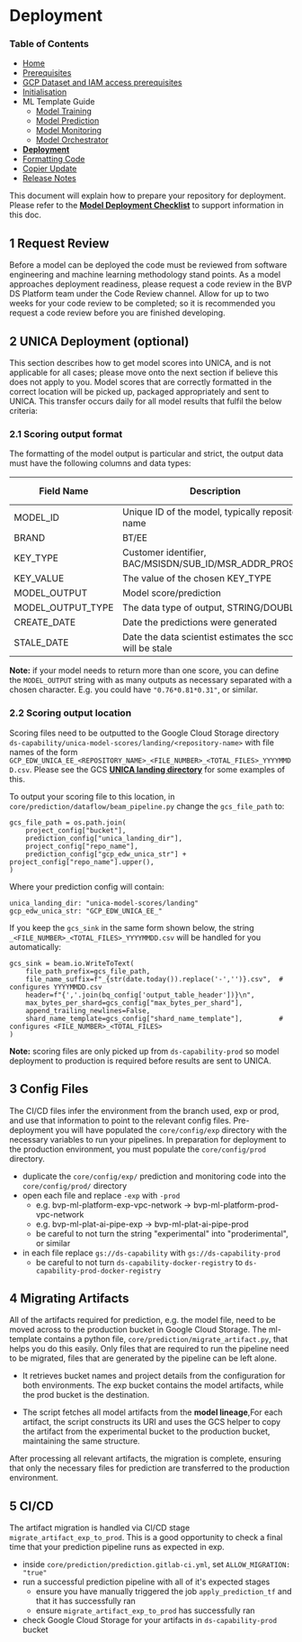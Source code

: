# Deployment

### Table of Contents
- [Home](https://gitlab.agile.nat.bt.com/CDATASCI/gcp/templates/ml-template/-/blob/main/README.md)
- [Prerequisites](https://gitlab.agile.nat.bt.com/CDATASCI/gcp/templates/ml-template/-/blob/main/docs/prerequisites.md)
- [GCP Dataset and IAM access prerequisites](https://gitlab.agile.nat.bt.com/CDATASCI/gcp/templates/ml-template/-/blob/main/docs/dataset-access.md)
- [Initialisation](https://gitlab.agile.nat.bt.com/CDATASCI/gcp/templates/ml-template/-/blob/main/docs/initialisation.md)
- ML Template Guide
    - [Model Training](https://gitlab.agile.nat.bt.com/CDATASCI/gcp/templates/ml-template/-/blob/main/docs/model-training.md)
    - [Model Prediction](https://gitlab.agile.nat.bt.com/CDATASCI/gcp/templates/ml-template/-/blob/main/docs/model-prediction.md)
    - [Model Monitoring](https://gitlab.agile.nat.bt.com/CDATASCI/gcp/templates/ml-template/-/blob/main/docs/model-monitoring.md)
    - [Model Orchestrator](https://gitlab.agile.nat.bt.com/CDATASCI/gcp/templates/ml-template/-/blob/main/docs/model-orchestrator.md)
- **[Deployment](https://gitlab.agile.nat.bt.com/CDATASCI/gcp/templates/ml-template/-/blob/main/docs/deployment.md)**
- [Formatting Code](https://gitlab.agile.nat.bt.com/CDATASCI/gcp/templates/ml-template/-/blob/main/docs/formatting-code.md)
- [Copier Update](https://gitlab.agile.nat.bt.com/CDATASCI/gcp/templates/ml-template/-/blob/main/docs/copier-update.md)
- [Release Notes](https://gitlab.agile.nat.bt.com/CDATASCI/gcp/templates/ml-template/-/blob/main/docs/CHANGELOG.md)

This document will explain how to prepare your repository for deployment. Please refer to the **[Model Deployment Checklist](https://www.collab.bt.com/confluence/display/DI/Model+Deployment+Checklist)** to support information in this doc.

## 1 Request Review

Before a model can be deployed the code must be reviewed from software engineering and machine learning methodology stand points. As a model approaches deployment readiness, please request a code review in the BVP DS Platform team under the Code Review channel. Allow for up to two weeks for your code review to be completed; so it is recommended you request a code review before you are finished developing. 

## 2 UNICA Deployment (optional)

This section describes how to get model scores into UNICA, and is not applicable for all cases; please move onto the next section if believe this does not apply to you. Model scores that are correctly formatted in the correct location will be picked up, packaged appropriately and sent to UNICA. This transfer occurs daily for all model results that fulfil the below criteria: 

### 2.1 Scoring output format

The formatting of the model output is particular and strict, the output data must have the following columns and data types:

| Field Name   | Description   | Data Type | Example |
|--------------|---------------|---------|---------|
| MODEL_ID | Unique ID of the model, typically repository name | STRING | bt-bb-dynamic-pricing |
| BRAND | BT/EE | STRING | BT |
| KEY_TYPE | Customer identifier, BAC/MSISDN/SUB_ID/MSR_ADDR_PROS_ID | STRING | BAC |
| KEY_VALUE | The value of the chosen KEY_TYPE | STRING | GenevaGB1111111 |
| MODEL_OUTPUT | Model score/prediction | STRING | 0.76 |
| MODEL_OUTPUT_TYPE | The data type of output, STRING/DOUBLE | STRING | DOUBLE |
| CREATE_DATE | Date the predictions were generated | DATE | 2023-01-20 |
| STALE_DATE | Date the data scientist estimates the scores will be stale | DATE | 2023-07-20 |

**Note:** if your model needs to return more than one score, you can define the `MODEL_OUTPUT` string with as many outputs as necessary separated with a chosen character. E.g. you could have `"0.76*0.81*0.31"`, or similar.

### 2.2 Scoring output location

Scoring files need to be outputted to the Google Cloud Storage directory `ds-capability/unica-model-scores/landing/<repository-name>` with file names of the form `GCP_EDW_UNICA_EE_<REPOSITORY_NAME>_<FILE_NUMBER>_<TOTAL_FILES>_YYYYMMDD.csv`. Please see the GCS **[UNICA landing directory](https://console.cloud.google.com/storage/browser/ds-capability/unica-model-scores/landing?pageState=(%22StorageObjectListTable%22:(%22f%22:%22%255B%255D%22))&project=bt-bvp-ml-plat-ai-pipe-exp&prefix=&forceOnObjectsSortingFiltering=false)** for some examples of this.

To output your scoring file to this location, in `core/prediction/dataflow/beam_pipeline.py` change the `gcs_file_path` to:

```
gcs_file_path = os.path.join(
    project_config["bucket"],
    prediction_config["unica_landing_dir"],
    project_config["repo_name"],
    prediction_config["gcp_edw_unica_str"] + project_config["repo_name"].upper(),
)
```

Where your prediction config will contain:

```
unica_landing_dir: "unica-model-scores/landing"
gcp_edw_unica_str: "GCP_EDW_UNICA_EE_"
```

If you keep the `gcs_sink` in the same form shown below, the string `_<FILE_NUMBER>_<TOTAL_FILES>_YYYYMMDD.csv` will be handled for you automatically:

```
gcs_sink = beam.io.WriteToText(
    file_path_prefix=gcs_file_path,
    file_name_suffix=f"_{str(date.today()).replace('-','')}.csv",  # configures YYYYMMDD.csv
    header=f"{','.join(bq_config['output_table_header'])}\n",
    max_bytes_per_shard=gcs_config["max_bytes_per_shard"],
    append_trailing_newlines=False,
    shard_name_template=gcs_config["shard_name_template"],         # configures <FILE_NUMBER>_<TOTAL_FILES>
)
```

**Note:** scoring files are only picked up from `ds-capability-prod` so model deployment to production is required before results are sent to UNICA.

## 3 Config Files

The CI/CD files infer the environment from the branch used, exp or prod, and use that information to point to the relevant config files. Pre-deployment you will have populated the `core/config/exp` directory with the necessary variables to run your pipelines. In preparation for deployment to the production environment, you must populate the `core/config/prod` directory.

- duplicate the `core/config/exp/` prediction and monitoring code into the `core/config/prod/` directory
- open each file and replace `-exp` with `-prod`
    - e.g. bvp-ml-platform-exp-vpc-network -> bvp-ml-platform-prod-vpc-network
    - e.g. bvp-ml-plat-ai-pipe-exp -> bvp-ml-plat-ai-pipe-prod
    - be careful to not turn the string "experimental" into "proderimental", or similar
- in each file replace `gs://ds-capability` with `gs://ds-capability-prod`
    - be careful to not turn `ds-capability-docker-registry` to `ds-capability-prod-docker-registry`

## 4 Migrating Artifacts

All of the artifacts required for prediction, e.g. the model file, need to be moved across to the production bucket in Google Cloud Storage. The ml-template contains a python file, `core/prediction/migrate_artifact.py`, that helps you do this easily. Only files that are required to run the pipeline need to be migrated, files that are generated by the pipeline can be left alone. 

 - It retrieves bucket names and project details from the configuration for both environments. The exp bucket contains the model artifacts, while the prod bucket is the destination.

  - The script fetches all model artifacts from the **model lineage**,For each artifact, the script constructs its URI and uses the GCS helper to copy the artifact from the experimental bucket to the production bucket, maintaining the same structure.

After processing all relevant artifacts, the migration is complete, ensuring that only the necessary files for prediction are transferred to the production environment.

## 5 CI/CD

The artifact migration is handled via CI/CD stage `migrate_artifact_exp_to_prod`. This is a good opportunity to check a final time that your prediction pipeline runs as expected in exp. 

- inside `core/prediction/prediction.gitlab-ci.yml`, set `ALLOW_MIGRATION: "true"` 
- run a successful prediction pipeline with all of it's expected stages
    - ensure you have manually triggered the job `apply_prediction_tf` and that it has successfully ran
    - ensure `migrate_artifact_exp_to_prod` has successfully ran
- check Google Cloud Storage for your artifacts in `ds-capability-prod` bucket
